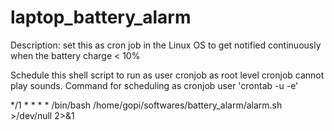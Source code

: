 # laptop_battery_alarm
Description: set this as cron job in the Linux OS to get notified continuously when the battery charge &lt; 10% 

Schedule this shell script to run as user cronjob as root level cronjob cannot play sounds.
Command for scheduling as cronjob user 'crontab -u <user> -e'

*/1 * * * * /bin/bash /home/gopi/softwares/battery_alarm/alarm.sh >/dev/null 2>&1
